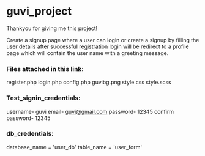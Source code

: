 # guvi_project

Thankyou for giving me this project!

Create a signup page where a user can login or create a signup by filling the user details 
after successful registration login  will be redirect to a profile page 
which will contain the user name with a greeting message.

### Files attached in this link:
register.php
login.php
config.php
guvibg.png
style.css
style.scss


### Test_signin_credentials:
username- guvi
email- guvi@gmail.com
password- 12345
confirm password- 12345

### db_credentials:
database_name = 'user_db'
table_name = 'user_form'
